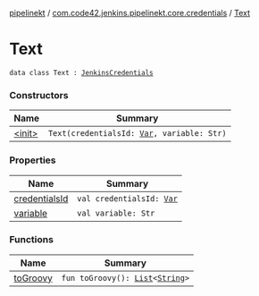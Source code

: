 [pipelinekt](../../index.md) / [com.code42.jenkins.pipelinekt.core.credentials](../index.md) / [Text](./index.md)

# Text

`data class Text : `[`JenkinsCredentials`](../-jenkins-credentials/index.md)

### Constructors

| Name | Summary |
|---|---|
| [&lt;init&gt;](-init-.md) | `Text(credentialsId: `[`Var`](../../com.code42.jenkins.pipelinekt.core.vars/-var/index.md)`, variable: Str)` |

### Properties

| Name | Summary |
|---|---|
| [credentialsId](credentials-id.md) | `val credentialsId: `[`Var`](../../com.code42.jenkins.pipelinekt.core.vars/-var/index.md) |
| [variable](variable.md) | `val variable: Str` |

### Functions

| Name | Summary |
|---|---|
| [toGroovy](to-groovy.md) | `fun toGroovy(): `[`List`](https://kotlinlang.org/api/latest/jvm/stdlib/kotlin.collections/-list/index.html)`<`[`String`](https://kotlinlang.org/api/latest/jvm/stdlib/kotlin/-string/index.html)`>` |

